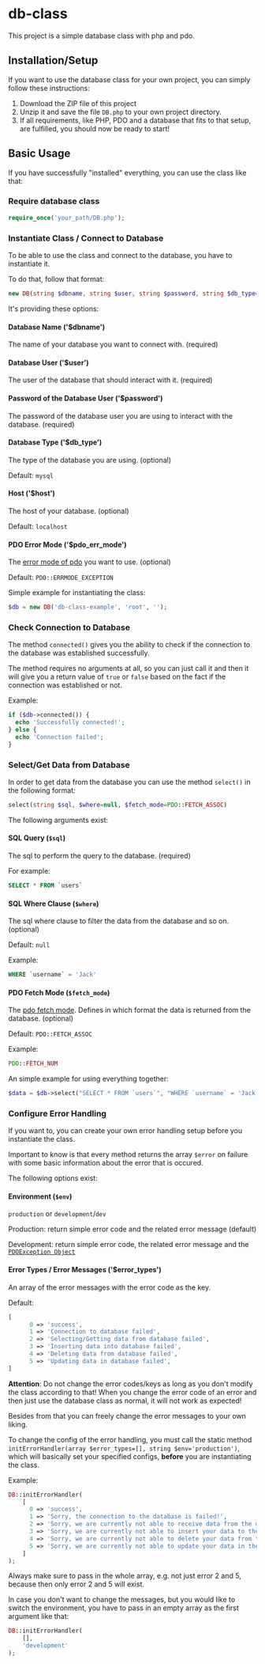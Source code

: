 # db-class
This project is a simple database class with php and pdo.

## Installation/Setup
If you want to use the database class for your own project, you can simply follow these instructions:

1. Download the ZIP file of this project
2. Unzip it and save the file `DB.php` to your own project directory.
3. If all requirements, like PHP, PDO and a database that fits to that setup, are fulfilled, you should now be ready to start!

## Basic Usage
If you have successfully "installed" everything, you can use the class like that:

### Require database class
```php
require_once('your_path/DB.php');
```

### Instantiate Class / Connect to Database
To be able to use the class and connect to the database, you have to instantiate it.

To do that, follow that format:

```php
new DB(string $dbname, string $user, string $password, string $db_type='mysql', string $host='localhost', int $pdo_err_mode=PDO::ERRMODE_EXCEPTION)
```

It's providing these options:

#### Database Name ('$dbname')
The name of your database you want to connect with. (required)

#### Database User ('$user')
The user of the database that should interact with it. (required)

#### Password of the Database User ('$password')
The password of the database user you are using to interact with the database. (required)

#### Database Type ('$db_type')
The type of the database you are using. (optional)

Default: `mysql`

#### Host ('$host')
The host of your database. (optional)

Default: `localhost`

#### PDO Error Mode ('$pdo_err_mode')
The [error mode of pdo](http://php.net/manual/en/pdo.error-handling.php) you want to use. (optional)

Default: `PDO::ERRMODE_EXCEPTION`

Simple example for instantiating the class:
```php
$db = new DB('db-class-example', 'root', '');
```

### Check Connection to Database
The method `connected()` gives you the ability to check if the connection to the database was established successfully.

The method requires no arguments at all, so you can just call it and then it will give you a return value of `true` or `false` based on the fact if the connection was established or not.

Example:
```php
if ($db->connected()) {
  echo 'Successfully connected!';
} else {
  echo 'Connection failed';
}
```

### Select/Get Data from Database
In order to get data from the database you can use the method `select()` in the following format:

```php
select(string $sql, $where=null, $fetch_mode=PDO::FETCH_ASSOC)
```

The following arguments exist:

#### SQL Query (`$sql`)
The sql to perform the query to the database. (required)

For example:

```sql
SELECT * FROM `users`
```

#### SQL Where Clause (`$where`)
The sql where clause to filter the data from the database and so on. (optional)

Default: `null`

Example:
```sql
WHERE `username` = 'Jack' 
```

#### PDO Fetch Mode (`$fetch_mode`)
The [pdo fetch mode](http://php.net/manual/en/pdostatement.fetch.php). Defines in which format the data is returned from the database. (optional)

Default: `PDO::FETCH_ASSOC`

Example:

```php
PDO::FETCH_NUM
```

An simple example for using everything together:

```php
$data = $db->select("SELECT * FROM `users`", "WHERE `username` = 'Jack'", PDO::FETCH_NUM);
```

### Configure Error Handling

If you want to, you can create your own error handling setup before you instantiate the class.

Important to know is that every method returns the array `$error` on failure with some basic information about the error that is occured.

The following options exist:

#### Environment (`$env`)
`production` or `development`/`dev`

Production: return simple error code and the related error message (default)

Development: return simple error code, the related error message and the [`PDOException Object`](http://php.net/manual/en/class.pdoexception.php)

#### Error Types / Error Messages ('$error_types')
An array of the error messages with the error code as the key.

Default:
```php
[
      0 => 'success',
      1 => 'Connection to database failed',
      2 => 'Selecting/Getting data from database failed',
      3 => 'Inserting data into database failed',
      4 => 'Deleting data from database failed',
      5 => 'Updating data in database failed',
]
```

**Attention**: Do not change the error codes/keys as long as you don't modify the class according to that! When you change the error code of an error and then just use the database class as normal, it will not work as expected!

Besides from that you can freely change the error messages to your own liking.

To change the config of the error handling, you must call the static method `initErrorHandler(array $error_types=[], string $env='production')`, which will basically set your specified configs, **before** you are instantiating the class.

Example:
```php
DB::initErrorHandler(
    [
      0 => 'success',
      1 => 'Sorry, the connection to the database is failed!',
      2 => 'Sorry, we are currently not able to receive data from the database!',
      3 => 'Sorry, we are currently not able to insert your data to the database!',
      4 => 'Sorry, we are currently not able to delete your data from the database!',
      5 => 'Sorry, we are currently not able to update your data in the database!',
    ]
);
```

Always make sure to pass in the whole array, e.g. not just error 2 and 5, because then only error 2 and 5 will exist.

In case you don't want to change the messages, but you would like to switch the environment, you have to pass in an empty array as the first argument like that:

```php
DB::initErrorHandler(
    [],
    'development'
);
```
